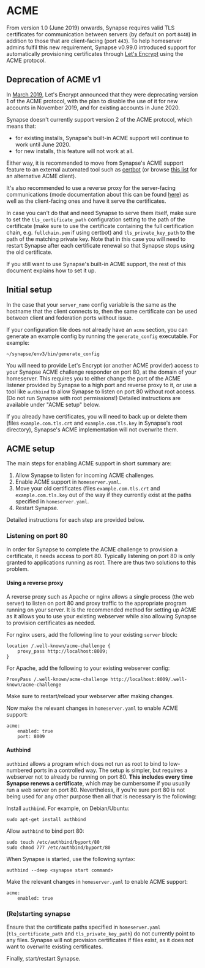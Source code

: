 # ACME

From version 1.0 (June 2019) onwards, Synapse requires valid TLS
certificates for communication between servers (by default on port
`8448`) in addition to those that are client-facing (port `443`). To
help homeserver admins fulfil this new requirement, Synapse v0.99.0
introduced support for automatically provisioning certificates through 
[Let's Encrypt](https://letsencrypt.org/) using the ACME protocol.

## Deprecation of ACME v1

In [March 2019](https://community.letsencrypt.org/t/end-of-life-plan-for-acmev1/88430),
Let's Encrypt announced that they were deprecating version 1 of the ACME
protocol, with the plan to disable the use of it for new accounts in
November 2019, and for existing accounts in June 2020.

Synapse doesn't currently support version 2 of the ACME protocol, which
means that:

* for existing installs, Synapse's built-in ACME support will continue
  to work until June 2020.
* for new installs, this feature will not work at all.

Either way, it is recommended to move from Synapse's ACME support
feature to an external automated tool such as [certbot](https://github.com/certbot/certbot)
(or browse [this list](https://letsencrypt.org/fr/docs/client-options/)
for an alternative ACME client).

It's also recommended to use a reverse proxy for the server-facing
communications (mode documentation about this can be found
[here](/docs/reverse_proxy.md)) as well as the client-facing ones and
have it serve the certificates.

In case you can't do that and need Synapse to serve them itself, make
sure to set the `tls_certificate_path` configuration setting to the path
of the certificate (make sure to use the certificate containing the full
certification chain, e.g. `fullchain.pem` if using certbot) and
`tls_private_key_path` to the path of the matching private key. Note
that in this case you will need to restart Synapse after each
certificate renewal so that Synapse stops using the old certificate.

If you still want to use Synapse's built-in ACME support, the rest of
this document explains how to set it up. 

## Initial setup 

In the case that your `server_name` config variable is the same as
the hostname that the client connects to, then the same certificate can be
used between client and federation ports without issue.

If your configuration file does not already have an `acme` section, you can
generate an example config by running the `generate_config` executable. For
example:

```
~/synapse/env3/bin/generate_config
```

You will need to provide Let's Encrypt (or another ACME provider) access to
your Synapse ACME challenge responder on port 80, at the domain of your
homeserver. This requires you to either change the port of the ACME listener
provided by Synapse to a high port and reverse proxy to it, or use a tool
like `authbind` to allow Synapse to listen on port 80 without root access.
(Do not run Synapse with root permissions!) Detailed instructions are
available under "ACME setup" below.

If you already have certificates, you will need to back up or delete them
(files `example.com.tls.crt` and `example.com.tls.key` in Synapse's root
directory), Synapse's ACME implementation will not overwrite them.

## ACME setup

The main steps for enabling ACME support in short summary are:

1. Allow Synapse to listen for incoming ACME challenges.
1. Enable ACME support in `homeserver.yaml`.
1. Move your old certificates (files `example.com.tls.crt` and `example.com.tls.key` out of the way if they currently exist at the paths specified in `homeserver.yaml`.
1. Restart Synapse.

Detailed instructions for each step are provided below.

### Listening on port 80

In order for Synapse to complete the ACME challenge to provision a
certificate, it needs access to port 80. Typically listening on port 80 is
only granted to applications running as root. There are thus two solutions to
this problem.

#### Using a reverse proxy

A reverse proxy such as Apache or nginx allows a single process (the web
server) to listen on port 80 and proxy traffic to the appropriate program
running on your server. It is the recommended method for setting up ACME as
it allows you to use your existing webserver while also allowing Synapse to
provision certificates as needed.

For nginx users, add the following line to your existing `server` block:

```
location /.well-known/acme-challenge {
    proxy_pass http://localhost:8009;
}
```

For Apache, add the following to your existing webserver config:

```
ProxyPass /.well-known/acme-challenge http://localhost:8009/.well-known/acme-challenge
```

Make sure to restart/reload your webserver after making changes.

Now make the relevant changes in `homeserver.yaml` to enable ACME support:

```
acme:
    enabled: true
    port: 8009
```

#### Authbind

`authbind` allows a program which does not run as root to bind to
low-numbered ports in a controlled way. The setup is simpler, but requires a
webserver not to already be running on port 80. **This includes every time
Synapse renews a certificate**, which may be cumbersome if you usually run a
web server on port 80. Nevertheless, if you're sure port 80 is not being used
for any other purpose then all that is necessary is the following:

Install `authbind`. For example, on Debian/Ubuntu:

```
sudo apt-get install authbind
```

Allow `authbind` to bind port 80:

```
sudo touch /etc/authbind/byport/80
sudo chmod 777 /etc/authbind/byport/80
```

When Synapse is started, use the following syntax:

```
authbind --deep <synapse start command>
```

Make the relevant changes in `homeserver.yaml` to enable ACME support:

```
acme:
    enabled: true
```

### (Re)starting synapse

Ensure that the certificate paths specified in `homeserver.yaml` (`tls_certificate_path` and `tls_private_key_path`) do not currently point to any files. Synapse will not provision certificates if files exist, as it does not want to overwrite existing certificates.

Finally, start/restart Synapse.
